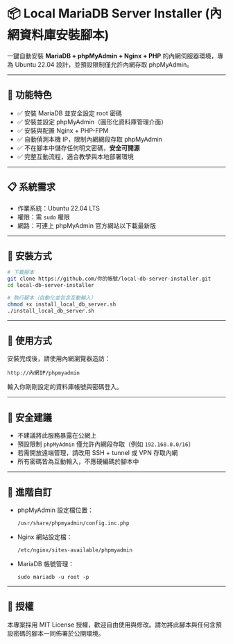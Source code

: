 # 📦 Local MariaDB Server Installer (內網資料庫安裝腳本)

一鍵自動安裝 **MariaDB + phpMyAdmin + Nginx + PHP** 的內網伺服器環境，專為 Ubuntu 22.04 設計，並預設限制僅允許內網存取 phpMyAdmin。

---

## 🧩 功能特色

- ✅ 安裝 MariaDB 並安全設定 root 密碼
- ✅ 安裝並設定 phpMyAdmin（圖形化資料庫管理介面）
- ✅ 安裝與配置 Nginx + PHP-FPM
- ✅ 自動偵測本機 IP，限制內網網段存取 phpMyAdmin
- ✅ 不在腳本中儲存任何明文密碼，**安全可開源**
- ✅ 完整互動流程，適合教學與本地部署環境

---

## 📋 系統需求

- 作業系統：Ubuntu 22.04 LTS
- 權限：需 `sudo` 權限
- 網路：可連上 phpMyAdmin 官方網站以下載最新版

---

## 🚀 安裝方式

```bash
# 下載腳本
git clone https://github.com/你的帳號/local-db-server-installer.git
cd local-db-server-installer

# 執行腳本（自動化並包含互動輸入）
chmod +x install_local_db_server.sh
./install_local_db_server.sh
```

---

## 📡 使用方式

安裝完成後，請使用內網瀏覽器造訪：

```
http://內網IP/phpmyadmin
```

輸入你剛剛設定的資料庫帳號與密碼登入。

---

## 🔐 安全建議

- 不建議將此服務暴露在公網上
- 預設限制 `phpMyAdmin` 僅允許內網段存取（例如 `192.168.0.0/16`）
- 若需開放遠端管理，請改用 SSH + tunnel 或 VPN 存取內網
- 所有密碼皆為互動輸入，不應硬編碼於腳本中

---

## 🧰 進階自訂

- phpMyAdmin 設定檔位置：
  ```
  /usr/share/phpmyadmin/config.inc.php
  ```

- Nginx 網站設定檔：
  ```
  /etc/nginx/sites-available/phpmyadmin
  ```

- MariaDB 帳號管理：
  ```
  sudo mariadb -u root -p
  ```

---

## 📄 授權

本專案採用 MIT License 授權，歡迎自由使用與修改。請勿將此腳本與任何含預設密碼的腳本一同佈署於公開環境。